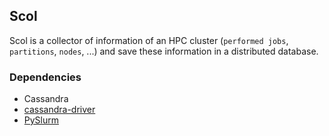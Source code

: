 ## Scol
Scol is a collector of information of an HPC cluster (`performed jobs`, `partitions`, `nodes`, ...) and save these information in a distributed database.

### Dependencies
* Cassandra
* [cassandra-driver](https://pypi.org/project/cassandra-driver/)
* [PySlurm](https://github.com/PySlurm/pyslurm)
